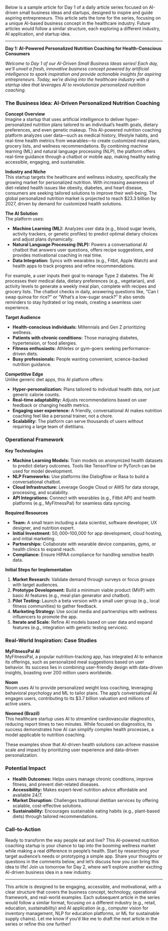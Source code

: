 Below is a sample article for Day 1 of a daily article series focused on AI-driven small business ideas and startups, designed to inspire and guide aspiring entrepreneurs. This article sets the tone for the series, focusing on a unique AI-based business concept in the healthcare industry. Future articles would follow a similar structure, each exploring a different industry, AI application, and startup idea.

---

**Day 1: AI-Powered Personalized Nutrition Coaching for Health-Conscious Consumers**

*Welcome to Day 1 of our AI-Driven Small Business Ideas series! Each day, we’ll unveil a fresh, innovative business concept powered by artificial intelligence to spark inspiration and provide actionable insights for aspiring entrepreneurs. Today, we’re diving into the healthcare industry with a startup idea that leverages AI to revolutionize personalized nutrition coaching.*

### The Business Idea: AI-Driven Personalized Nutrition Coaching

**Concept Overview**  
Imagine a startup that uses artificial intelligence to deliver hyper-personalized nutrition plans tailored to an individual’s health goals, dietary preferences, and even genetic makeup. This AI-powered nutrition coaching platform analyzes user data—such as medical history, lifestyle habits, and real-time health metrics from wearables—to create customized meal plans, grocery lists, and wellness recommendations. By combining machine learning (ML) and natural language processing (NLP), the platform offers real-time guidance through a chatbot or mobile app, making healthy eating accessible, engaging, and sustainable.

**Industry and Niche**  
This startup targets the healthcare and wellness industry, specifically the growing market for personalized nutrition. With increasing awareness of diet-related health issues like obesity, diabetes, and heart disease, consumers are seeking tailored solutions to improve their well-being. The global personalized nutrition market is projected to reach $23.3 billion by 2027, driven by demand for customized health solutions.[](https://www.mdpi.com/2071-1050/16/5/1790)

**The AI Solution**  
The platform uses:  
- **Machine Learning (ML):** Analyzes user data (e.g., blood sugar levels, activity trackers, or genetic profiles) to predict optimal dietary choices and adjust plans dynamically.  
- **Natural Language Processing (NLP):** Powers a conversational AI chatbot that answers user questions, offers recipe suggestions, and provides motivational coaching in real time.  
- **Data Integration:** Syncs with wearables (e.g., Fitbit, Apple Watch) and health apps to track progress and refine recommendations.  

For example, a user inputs their goal to manage Type 2 diabetes. The AI processes their medical data, dietary preferences (e.g., vegetarian), and activity levels to generate a weekly meal plan, complete with recipes and grocery lists. The chatbot checks in daily, answering questions like, “Can I swap quinoa for rice?” or “What’s a low-sugar snack?” It also sends reminders to stay hydrated or log meals, creating a seamless user experience.

**Target Audience**  
- **Health-conscious individuals:** Millennials and Gen Z prioritizing wellness.  
- **Patients with chronic conditions:** Those managing diabetes, hypertension, or food allergies.  
- **Fitness enthusiasts:** Athletes or gym-goers seeking performance-driven diets.  
- **Busy professionals:** People wanting convenient, science-backed nutrition guidance.

**Competitive Edge**  
Unlike generic diet apps, this AI platform offers:  
- **Hyper-personalization:** Plans tailored to individual health data, not just generic calorie counts.  
- **Real-time adaptability:** Adjusts recommendations based on user feedback or changing health metrics.  
- **Engaging user experience:** A friendly, conversational AI makes nutrition coaching feel like a personal trainer, not a chore.  
- **Scalability:** The platform can serve thousands of users without requiring a large team of dietitians.

### Operational Framework

**Key Technologies**  
- **Machine Learning Models:** Train models on anonymized health datasets to predict dietary outcomes. Tools like TensorFlow or PyTorch can be used for model development.  
- **NLP Frameworks:** Use platforms like Dialogflow or Rasa to build a conversational chatbot.  
- **Cloud Infrastructure:** Leverage Google Cloud or AWS for data storage, processing, and scalability.  
- **API Integrations:** Connect with wearables (e.g., Fitbit API) and health platforms (e.g., MyFitnessPal) for seamless data syncing.

**Required Resources**  
- **Team:** A small team including a data scientist, software developer, UX designer, and nutrition expert.  
- **Initial Investment:** $50,000–$100,000 for app development, cloud hosting, and initial marketing.  
- **Partnerships:** Collaborate with wearable device companies, gyms, or health clinics to expand reach.  
- **Compliance:** Ensure HIPAA compliance for handling sensitive health data.

**Initial Steps for Implementation**  
1. **Market Research:** Validate demand through surveys or focus groups with target audiences.  
2. **Prototype Development:** Build a minimum viable product (MVP) with basic AI features (e.g., meal plan generator and chatbot).  
3. **Pilot Testing:** Launch a beta version with a small user group (e.g., local fitness communities) to gather feedback.  
4. **Marketing Strategy:** Use social media and partnerships with wellness influencers to promote the app.  
5. **Iterate and Scale:** Refine AI models based on user data and expand features (e.g., integration with genetic testing services).

### Real-World Inspiration: Case Studies

**MyFitnessPal AI**  
MyFitnessPal, a popular nutrition-tracking app, has integrated AI to enhance its offerings, such as personalized meal suggestions based on user behavior. Its success lies in combining user-friendly design with data-driven insights, boasting over 200 million users worldwide.

**Noom**  
Noom uses AI to provide personalized weight loss coaching, leveraging behavioral psychology and ML to tailor plans. The app’s conversational AI engages users, contributing to its $3.7 billion valuation and millions of active users.

**Neomed (Brazil)**  
This healthcare startup uses AI to streamline cardiovascular diagnostics, reducing report times to two minutes. While focused on diagnostics, its success demonstrates how AI can simplify complex health processes, a model applicable to nutrition coaching.[](https://cloud.google.com/transform/101-real-world-generative-ai-use-cases-from-industry-leaders)

These examples show that AI-driven health solutions can achieve massive scale and impact by prioritizing user experience and data-driven personalization.

### Potential Impact

- **Health Outcomes:** Helps users manage chronic conditions, improve fitness, and prevent diet-related diseases.  
- **Accessibility:** Makes expert-level nutrition advice affordable and available 24/7.  
- **Market Disruption:** Challenges traditional dietitian services by offering scalable, cost-effective solutions.  
- **Sustainability:** Encourages sustainable eating habits (e.g., plant-based diets) through tailored recommendations.

### Call-to-Action

Ready to transform the way people eat and live? This AI-powered nutrition coaching startup is your chance to tap into the booming wellness market while making a real difference in people’s health. Start by researching your target audience’s needs or prototyping a simple app. Share your thoughts or questions in the comments below, and let’s discuss how you can bring this idea to life! Join us tomorrow for Day 2, where we’ll explore another exciting AI-driven business idea in a new industry.

---

This article is designed to be engaging, accessible, and motivational, with a clear structure that covers the business concept, technology, operational framework, and real-world examples. Each subsequent article in the series would follow a similar format, focusing on a different industry (e.g., retail, education, sustainability) and AI application (e.g., computer vision for inventory management, NLP for education platforms, or ML for sustainable supply chains). Let me know if you’d like me to draft the next article in the series or refine this one further!
